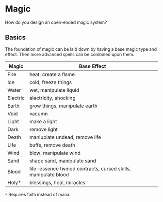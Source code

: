# Magic

How do you design an open-ended magic system?

## Basics

The foundation of magic can be laid down by having a base magic type and effect. Then more advanced spells can be combined upon them.

| Magic    | Base Effect                                                    |
| -------- | -------------------------------------------------------------- |
| Fire     | heat, create a flame                                           |
| Ice      | cold, freeze things                                            |
| Water    | wet, manipulate liquid                                         |
| Electric | electricity, shocking                                          |
| Earth    | grow things, manipulate earth                                  |
| Void     | vacumn                                                         |
| Light    | make a light                                                   |
| Dark     | remove light                                                   |
| Death    | maniuplate undead, remove life                                 |
| Life     | buffs, remove death                                            |
| Wind     | blow, manipulate wind                                          |
| Sand     | shape sand, manipulate sand                                    |
| Blood    | life-essence twined contracts, cursed skills, manipulate blood |
| Holy\*   | blessings, heal, miracles                                      |

`*` Requires faith instead of mana.
